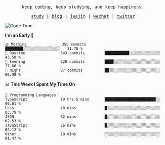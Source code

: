 <p align="center">
  <samp>
    <span>keep coding, keep studying, and keep happiness.</span>
  </samp>
</p>

<p align="center">
  <samp>
    <a href="https://github.com/ouduidui/fe-study">study</a> |
    <a href="https://deweyou.me">blog</a>  |
    <a href="https://juejin.cn/user/4309700183594366">juejin</a> |
    <a href="https://user-images.githubusercontent.com/54696834/165071004-6509e3f2-90c3-448c-9d92-3da42b0c2021.jpeg">wechat</a> |
    <a href="https://twitter.com/ouduidui">twitter</a>
  </samp>
</p>

<!--START_SECTION:waka-->
![Code Time](http://img.shields.io/badge/Code%20Time-4%2C724%20hrs%2036%20mins-blue)

**I'm an Early 🐤** 

```text
🌞 Morning                396 commits         ████████░░░░░░░░░░░░░░░░░   31.78 % 
🌆 Daytime                543 commits         ███████████░░░░░░░░░░░░░░   43.58 % 
🌃 Evening                220 commits         ████░░░░░░░░░░░░░░░░░░░░░   17.66 % 
🌙 Night                  87 commits          ██░░░░░░░░░░░░░░░░░░░░░░░   06.98 % 
```


📊 **This Week I Spent My Time On** 

```text
💬 Programming Languages: 
TypeScript               19 hrs 5 mins       ███████████████████████░░   90.01 % 
Less                     48 mins             █░░░░░░░░░░░░░░░░░░░░░░░░   03.79 % 
JSON                     32 mins             █░░░░░░░░░░░░░░░░░░░░░░░░   02.53 % 
JavaScript               26 mins             █░░░░░░░░░░░░░░░░░░░░░░░░   02.12 % 
Other                    18 mins             ░░░░░░░░░░░░░░░░░░░░░░░░░   01.47 % 
```


<!--END_SECTION:waka-->
